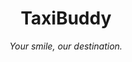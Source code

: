 <div align="center">

# TaxiBuddy


<p align="center">
  <em>Your smile, our destination.</em>
</p>

</div>

